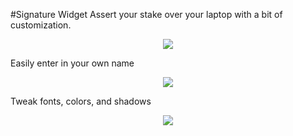 #Signature Widget
Assert your stake over your laptop with a bit of customization.

<p align="center">
  <img src="http://oi63.tinypic.com/2ugihd4.jpg"/>
</p>

Easily enter in your own name
<p align="center">
  <img src="http://i66.tinypic.com/2jfay4w.png"/>
</p>

Tweak fonts, colors, and shadows
<p align="center">
  <img src="http://i63.tinypic.com/2hh18qb.png"/>
</p>
